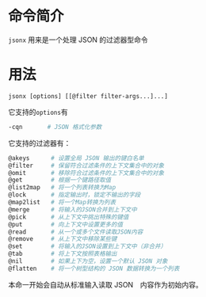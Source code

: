 # 命令简介

`jsonx` 用来是一个处理 JSON 的过滤器型命令
    

# 用法

```
jsonx [options] [[@filter filter-args...]...]
```

它支持的`options`有

```bash
-cqn       # JSON 格式化参数
```

它支持的过滤器有：

```bash
@akeys      # 设置全局 JSON 输出的键白名单
@filter     # 保留符合过滤条件的上下文集合中的对象
@omit       # 移除符合过滤条件的上下文集合中的对象
@get        # 根据一个键路径取值
@list2map   # 将一个列表转换为Map
@lock       # 指定输出时，锁定不输出的字段
@map2list   # 将一个Map转换为列表
@merge      # 将输入的JSON合并到上下文中
@pick       # 从上下文中挑出特殊的键值
@put        # 向上下文中设置更多的值
@read       # 从一个或多个文件读取JSON内容
@remove     # 从上下文中移除某些键
@set        # 将输入的JSON设置到上下文中（非合并）
@tab        # 将上下文按照表格输出
@nil        # 如果上下为空，设置一个默认 JSON 对象
@flatten    # 将一个树型结构的 JSON 数据转换为一个列表
```

本命一开始会自动从标准输入读取 JSON　内容作为初始内容。
